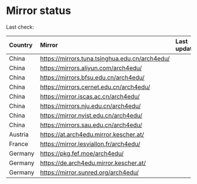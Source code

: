 <script src="./time.js"></script>
# Mirror status
Last check: <script type="text/javascript">localize(1723756815.1570823);</script>

|Country|Mirror|Last update|
|:------|:-----|:----------|
|China|https://mirrors.tuna.tsinghua.edu.cn/arch4edu/|<script type="text/javascript">localize(1723487960);</script>|
|China|https://mirrors.aliyun.com/arch4edu/|<script type="text/javascript">localize(1723487960);</script>|
|China|https://mirrors.bfsu.edu.cn/arch4edu/|<script type="text/javascript">localize(1723487960);</script>|
|China|https://mirrors.cernet.edu.cn/arch4edu/|<script type="text/javascript">localize(1723487960);</script>|
|China|https://mirror.iscas.ac.cn/arch4edu/|<script type="text/javascript">localize(1723487960);</script>|
|China|https://mirrors.nju.edu.cn/arch4edu/|<script type="text/javascript">localize(1723487960);</script>|
|China|https://mirror.nyist.edu.cn/arch4edu/|<script type="text/javascript">localize(1723487960);</script>|
|China|https://mirrors.sau.edu.cn/arch4edu/|<script type="text/javascript">localize(1723487960);</script>|
|Austria|https://at.arch4edu.mirror.kescher.at/|<script type="text/javascript">localize(1723487960);</script>|
|France|https://mirror.lesviallon.fr/arch4edu/|<script type="text/javascript">localize(1723487960);</script>|
|Germany|https://pkg.fef.moe/arch4edu/|<script type="text/javascript">localize(1723487960);</script>|
|Germany|https://de.arch4edu.mirror.kescher.at/|<script type="text/javascript">localize(1723487960);</script>|
|Germany|https://mirror.sunred.org/arch4edu/|<script type="text/javascript">localize(1723487960);</script>|

<script src="./tablefilter/tablefilter.js"></script>
<script src="./table.js"></script>